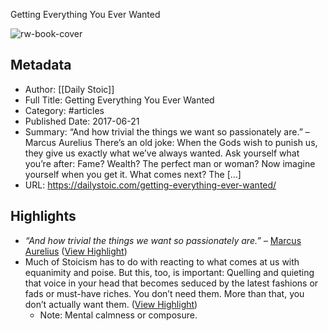 Getting Everything You Ever Wanted

![rw-book-cover](https://dailystoic.com/wp-content/uploads/2017/04/daily-stoic-header-2-min.png)

## Metadata
- Author: [[Daily Stoic]]
- Full Title: Getting Everything You Ever Wanted
- Category: #articles
- Published Date: 2017-06-21
- Summary: “And how trivial the things we want so passionately are.” – Marcus Aurelius There’s an old joke: When the Gods wish to punish us, they give us exactly what we’ve always wanted. Ask yourself what you’re after: Fame? Wealth? The perfect man or woman? Now imagine yourself when you get it. What comes next? The […]
- URL: https://dailystoic.com/getting-everything-ever-wanted/

## Highlights
- *“And how trivial the things we want so passionately are.”* – [Marcus Aurelius](http://dailystoic.com/marcus-aurelius) ([View Highlight](https://read.readwise.io/read/01he02mdjt5y1jv3n9ed25h21s))
- Much of Stoicism has to do with reacting to what comes at us with equanimity and poise. But this, too, is important: Quelling and quieting that voice in your head that becomes seduced by the latest fashions or fads or must-have riches. You don’t need them. More than that, you don’t actually want them. ([View Highlight](https://read.readwise.io/read/01he02tnrjqw2zhdt01cyzwr8t))
    - Note: Mental calmness or composure.
